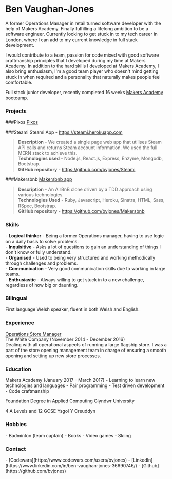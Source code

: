 Ben Vaughan-Jones
==================
A former Operations Manager in retail turned software developer with the help of Makers Academy. Finally fulfilling a lifelong ambition to be a software engineer. Currently looking to get stuck in to my tech career in London, where I can add to my current knowledge in full stack development.

I would contribute to a team, passion for code mixed with good software craftmanship principles that I developed during my time at Makers Academy. In addition to the hard skills I developed at Makers Academy, I also bring enthusiasm, I'm a good team player who doesn't mind getting stuck in when required and a personality that naturally makes people feel comfortable.

Full stack junior developer, recently completed 16 weeks [Makers Academy](http://www.makersacademy.com) bootcamp.

<h3>Projects</h3>

###Pixos
[Pixos](https://pixos.herokuapp.com/)

###Steami
Steami App - https://steami.herokuapp.com
> <b>Description</b> - We created a single page web app that utilises Steam API calls and returns Steam account information. We used the full MERN stack to achieve this.
<br><b>Technologies used</b> - Node.js, React.js, Express, Enzyme, Mongodb, Bootstrap.
<br><b>GitHub repository</b> - https://github.com/bvjones/Steami

###Makersbnb
[Makersbnb app](https://mpbr-makersbnb.herokuapp.com/spaces)
> <b>Description</b> - An AirBnB clone driven by a TDD approach using various technologies.      
<b>Technologies Used</b> - Ruby, Javascript, Heroku, Sinatra, HTML, Sass, RSpec, Bootstrap.
<br><b>GitHub repository</b> - https://github.com/bvjones/Makersbnb


<h3>Skills</h3>
- <b>Logical thinker</b> - Being a former Operations manager, having to use logic on a daily basis to solve problems.
<br>
- <b>Inquisitive</b> - Asks a lot of questions to gain an understanding of things I don't know or fully understand.
<br>
- <b>Organised</b> - Used to being very structured and working methodically through challenges and problems.
<br>
- <b>Communication</b> - Very good communication skills due to working in large teams.
<br>
- <b>Enthusiastic</b> - Always willing to get stuck in to a new challenge, regardless of how big or daunting.

<h3>Bilingual</h3>
First language Welsh speaker, fluent in both Welsh and English.

<h3>Experience</h3>
<u>Operations Store Manager</u><br>
The White Company (November 2014 - December 2016)<br>
Dealing with all operational aspects of running a large flagship store. I was a part of the store opening management team in charge of ensuring a smooth opening and setting up new store processes.

<h3>Education</h3>
Makers Academy (January 2017 - March 2017)
- Learning to learn new technologies and languages
- Pair programming
- Test driven development
- Code craftmanship

Foundation Degree in Applied Computing
Glyndwr University

4 A Levels and 12 GCSE
Ysgol Y Creuddyn

<h3>Hobbies</h3>
- Badminton (team captain)
- Books
- Video games
- Skiing

<h3>Contact</h3>
- [Codewars](https://www.codewars.com/users/bvjones)
- [LinkedIn](https://www.linkedin.com/in/ben-vaughan-jones-36690746/)
- [Github](https://github.com/bvjones)

